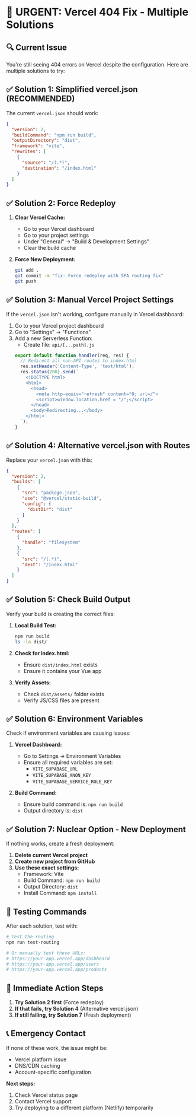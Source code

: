 # 🚨 URGENT: Vercel 404 Fix - Multiple Solutions

## 🔍 Current Issue
You're still seeing 404 errors on Vercel despite the configuration. Here are multiple solutions to try:

## ✅ Solution 1: Simplified vercel.json (RECOMMENDED)

The current `vercel.json` should work:
```json
{
  "version": 2,
  "buildCommand": "npm run build",
  "outputDirectory": "dist",
  "framework": "vite",
  "rewrites": [
    {
      "source": "/(.*)",
      "destination": "/index.html"
    }
  ]
}
```

## ✅ Solution 2: Force Redeploy

1. **Clear Vercel Cache:**
   - Go to your Vercel dashboard
   - Go to your project settings
   - Under "General" → "Build & Development Settings"
   - Clear the build cache

2. **Force New Deployment:**
   ```bash
   git add .
   git commit -m "fix: Force redeploy with SPA routing fix"
   git push
   ```

## ✅ Solution 3: Manual Vercel Project Settings

If the `vercel.json` isn't working, configure manually in Vercel dashboard:

1. Go to your Vercel project dashboard
2. Go to "Settings" → "Functions"
3. Add a new Serverless Function:
   - Create file: `api/[...path].js`
   ```javascript
   export default function handler(req, res) {
     // Redirect all non-API routes to index.html
     res.setHeader('Content-Type', 'text/html');
     res.status(200).send(`
       <!DOCTYPE html>
       <html>
         <head>
           <meta http-equiv="refresh" content="0; url=/">
           <script>window.location.href = "/";</script>
         </head>
         <body>Redirecting...</body>
       </html>
     `);
   }
   ```

## ✅ Solution 4: Alternative vercel.json with Routes

Replace your `vercel.json` with this:
```json
{
  "version": 2,
  "builds": [
    {
      "src": "package.json",
      "use": "@vercel/static-build",
      "config": {
        "distDir": "dist"
      }
    }
  ],
  "routes": [
    {
      "handle": "filesystem"
    },
    {
      "src": "/(.*)",
      "dest": "/index.html"
    }
  ]
}
```

## ✅ Solution 5: Check Build Output

Verify your build is creating the correct files:

1. **Local Build Test:**
   ```bash
   npm run build
   ls -la dist/
   ```

2. **Check for index.html:**
   - Ensure `dist/index.html` exists
   - Ensure it contains your Vue app

3. **Verify Assets:**
   - Check `dist/assets/` folder exists
   - Verify JS/CSS files are present

## ✅ Solution 6: Environment Variables

Check if environment variables are causing issues:

1. **Vercel Dashboard:**
   - Go to Settings → Environment Variables
   - Ensure all required variables are set:
     - `VITE_SUPABASE_URL`
     - `VITE_SUPABASE_ANON_KEY`
     - `VITE_SUPABASE_SERVICE_ROLE_KEY`

2. **Build Command:**
   - Ensure build command is: `npm run build`
   - Output directory is: `dist`

## ✅ Solution 7: Nuclear Option - New Deployment

If nothing works, create a fresh deployment:

1. **Delete current Vercel project**
2. **Create new project from GitHub**
3. **Use these exact settings:**
   - Framework: Vite
   - Build Command: `npm run build`
   - Output Directory: `dist`
   - Install Command: `npm install`

## 🧪 Testing Commands

After each solution, test with:

```bash
# Test the routing
npm run test-routing

# Or manually test these URLs:
# https://your-app.vercel.app/dashboard
# https://your-app.vercel.app/users
# https://your-app.vercel.app/products
```

## 🔧 Immediate Action Steps

1. **Try Solution 2 first** (Force redeploy)
2. **If that fails, try Solution 4** (Alternative vercel.json)
3. **If still failing, try Solution 7** (Fresh deployment)

## 📞 Emergency Contact

If none of these work, the issue might be:
- Vercel platform issue
- DNS/CDN caching
- Account-specific configuration

**Next steps:**
1. Check Vercel status page
2. Contact Vercel support
3. Try deploying to a different platform (Netlify) temporarily
